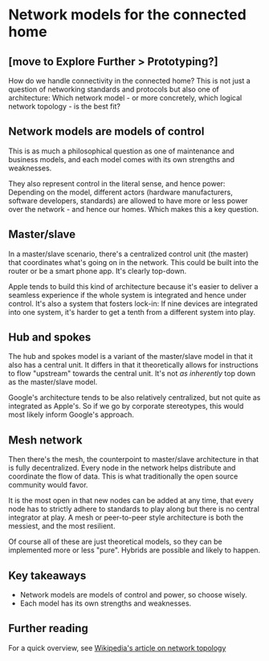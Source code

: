 # Network models for the connected home 

## [move to Explore Further > Prototyping?]

How do we handle connectivity in the connected home? This is not just a question of networking standards and protocols but also one of architecture: Which network model - or more concretely, which logical network topology - is the best fit?

## Network models are models of control

This is as much a philosophical question as one of maintenance and business models, and each model comes with its own strengths and weaknesses.

They also represent control in the literal sense, and hence power: Depending on the model, different actors (hardware manufacturers, software developers, standards) are allowed to have more or less power over the network - and hence our homes. Which makes this a key question.

## Master/slave

In a master/slave scenario, there's a centralized control unit (the master) that coordinates what's going on in the network. This could be built into the router or be a smart phone app. It's clearly top-down.

Apple tends to build this kind of architecture because it's easier to deliver a seamless experience if the whole system is integrated and hence under control. It's also a system that fosters lock-in: If nine devices are integrated into one system, it's harder to get a tenth from a different system into play.

## Hub and spokes

The hub and spokes model is a variant of the master/slave model in that it also has a central unit. It differs in that it theoretically allows for instructions to flow "upstream" towards the central unit. It's not _as inherently_ top down as the master/slave model.

Google's architecture tends to be also relatively centralized, but not quite as integrated as Apple's. So if we go by corporate stereotypes, this would most likely inform Google's approach.

## Mesh network

Then there's the mesh, the counterpoint to master/slave architecture in that is fully decentralized. Every node in the network helps distribute and coordinate the flow of data. This is what traditionally the open source community would favor. 

It is the most open in that new nodes can be added at any time, that every node has to strictly adhere to standards to play along but there is no central integrator at play. A mesh or peer-to-peer style architecture is both the messiest, and the most resilient.

Of course all of these are just theoretical models, so they can be implemented more or less "pure". Hybrids are possible and likely to happen.

## Key takeaways

- Network models are models of control and power, so choose wisely.
- Each model has its own strengths and weaknesses.

## Further reading

For a quick overview, see [Wikipedia's article on network topology](https://en.wikipedia.org/wiki/Network_topology#Topology)


